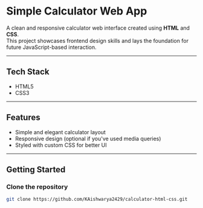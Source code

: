 # Simple Calculator Web App

A clean and responsive calculator web interface created using **HTML** and **CSS**.  
This project showcases frontend design skills and lays the foundation for future JavaScript-based interaction.

---

## Tech Stack

- HTML5  
- CSS3

---

##  Features

- Simple and elegant calculator layout  
- Responsive design (optional if you've used media queries)  
- Styled with custom CSS for better UI

---

## Getting Started

### Clone the repository

```bash
git clone https://github.com/KAishwarya2429/calculator-html-css.git
